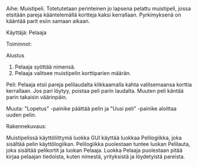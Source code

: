 Aihe: Muistipeli. Totetutetaan perinteinen jo lapsena pelattu muistipeli, jossa etsitään pareja kääntelemällä kortteja kaksi kerrallaan. Pyrkimyksenä on kääntää parit esiin samaan aikaan.

Käyttäjä: Pelaaja

Toiminnot:

Alustus
1. Pelaaja syöttää nimensä.
2. Pelaaja valitsee muistipelin korttiparien määrän.

Peli:
Pelaaja etsii pareja pelilaudalta klikkaamalla kahta valitsemaansa korttia kerrallaan. Jos pari löytyy, poistaa peli parin laudalta.
Muuten peli käntää parin takaisin väärinpäin.

Muuta:
"Lopetus" -painike päättää pelin ja "Uusi peli" -painike aloittaa uuden pelin.


Rakennekuvaus:

Muistipelissä käyttöliittymä luokka GUI käyttää luokkaa Pelilogiikka, joka sisältää pelin käyttölogiikan. Pelilogiikka puolestaan tuntee luokan Pelilauta, joka sisältää pelikortit ja luokan Pelaaja. Luokka Pelaaja puolestaan pitää kirjaa pelaajan tiedoista, kuten nimestä, yrityksistä ja löydetyistä pareista.
